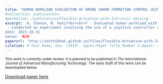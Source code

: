 ```yaml
---
title: "HUMAN WORKLOAD EVALUATION OF DRONE SWARM FORMATION CONTROL USING VIRTUAL REALITY INTERFACE "
#collection: publications
#permalink: /publication/Flexible-Actuation-with-Intrinsic-Sensing
excerpt: 'A. Chanun, M. Hanif<br><br>T - Evaluated human workload with several volunteers during interaction with a drone swarm through virtual reality interface.
 - Conducted an experiment involving the use of a joystick controller and a virtual reality controller to manipulate the drones via a head-mounted display, comparing the human’s control capability between controllers.
date: 2023-10-31
venue: 'N/A'
paperurl: 'http://setthibhak.github.io/files/Flexible-Actuation-with-Intrinsic-Sensing-Manuscript.pdf'
citation: #'Your Name, You. (2010). &quot;Paper Title Number 2.&quot; <i>Journal 1</i>. 1(2).'
---
```




<sub> This work is currently under review. It is planned to be published in _The International Journal of Advanced Manufacturing Technology_. The early draft of this work can be downloaded below.

[Download paper here](http://setthibhak.github.io/files/Flexible-Actuation-with-Intrinsic-Sensing-Manuscript.pdf)